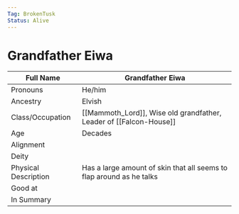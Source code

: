 ```yaml
---
Tag: BrokenTusk
Status: Alive
---
```

# Grandfather Eiwa

| Full Name            | Grandfather Eiwa                                                     |
| -------------------- | -------------------------------------------------------------------- |
| Pronouns             | He/him                                                               |
| Ancestry             | Elvish                                                               |
| Class/Occupation     |  [[Mammoth_Lord]], Wise old grandfather, Leader of [[Falcon-House]]                               |
| Age                  | Decades                                                              |
| Alignment            |                                                                      |
| Deity                |                                                                      |
| Physical Description | Has a large amount of skin that all seems to flap around as he talks |
| Good at              |                                                                      |
| In Summary           |                                                                      |


